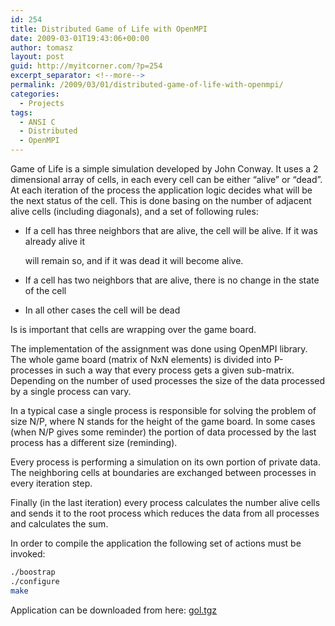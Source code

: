 ```yaml
---
id: 254
title: Distributed Game of Life with OpenMPI
date: 2009-03-01T19:43:06+00:00
author: tomasz
layout: post
guid: http://myitcorner.com/?p=254
excerpt_separator: <!--more-->
permalink: /2009/03/01/distributed-game-of-life-with-openmpi/
categories:
  - Projects
tags:
  - ANSI C
  - Distributed
  - OpenMPI
---
```

Game of Life is a simple simulation developed by John Conway. It uses a 2 dimensional array of cells, in each every cell can be either &#8220;alive&#8221; or &#8220;dead&#8221;. At each iteration of the process the application logic decides what will be the next status of the cell. This is done basing on the number of adjacent alive cells (including diagonals), and a set of following rules: 

  * If a cell has three neighbors that are alive, the cell will be alive. If it was already alive it
  
    will remain so, and if it was dead it will become alive.
  * If a cell has two neighbors that are alive, there is no change in the state of the cell
  * In all other cases the cell will be dead

<!--more-->

Is is important that cells are wrapping over the game board.

The implementation of the assignment was done using OpenMPI library. The whole game board (matrix of NxN elements) is divided into P-processes in such a way that every process gets a given sub-matrix. Depending on the number of used processes the size of the data processed by a single process can vary.
  
In a typical case a single process is responsible for solving the problem of size N/P, where N stands for the height of the game board. In some cases (when N/P gives some reminder) the portion of data processed by the last process has a different size (reminding).
  
Every process is performing a simulation on its own portion of private data. The neighboring cells at boundaries are exchanged between processes in every iteration step.
  
Finally (in the last iteration) every process calculates the number alive cells and sends it to the root process which reduces the data from all processes and calculates the sum.

In order to compile the application the following set of actions must be invoked:

```bash
./boostrap
./configure
make
```

Application can be downloaded from here:
[gol.tgz](/assets/gol.tgz)